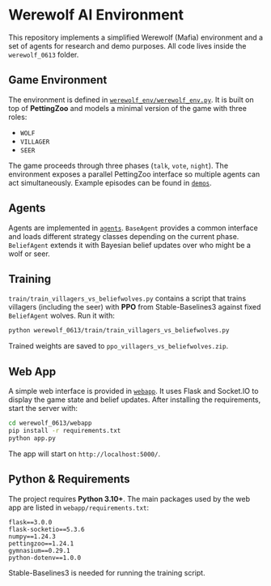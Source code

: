 # Werewolf AI Environment

This repository implements a simplified Werewolf (Mafia) environment and a set of agents for research and demo purposes.  All code lives inside the `werewolf_0613` folder.

## Game Environment

The environment is defined in [`werewolf_env/werewolf_env.py`](werewolf_0613/werewolf_env/werewolf_env.py).  It is built on top of **PettingZoo** and models a minimal version of the game with three roles:

- `WOLF`
- `VILLAGER`
- `SEER`

The game proceeds through three phases (`talk`, `vote`, `night`).  The environment exposes a parallel PettingZoo interface so multiple agents can act simultaneously.  Example episodes can be found in [`demos`](werewolf_0613/demos/).

## Agents

Agents are implemented in [`agents`](werewolf_0613/agents/).  `BaseAgent` provides a common interface and loads different strategy classes depending on the current phase.  `BeliefAgent` extends it with Bayesian belief updates over who might be a wolf or seer.

## Training

`train/train_villagers_vs_beliefwolves.py` contains a script that trains villagers (including the seer) with **PPO** from Stable-Baselines3 against fixed `BeliefAgent` wolves.  Run it with:

```bash
python werewolf_0613/train/train_villagers_vs_beliefwolves.py
```

Trained weights are saved to `ppo_villagers_vs_beliefwolves.zip`.

## Web App

A simple web interface is provided in [`webapp`](werewolf_0613/webapp/).  It uses Flask and Socket.IO to display the game state and belief updates.  After installing the requirements, start the server with:

```bash
cd werewolf_0613/webapp
pip install -r requirements.txt
python app.py
```

The app will start on `http://localhost:5000/`.

## Python & Requirements

The project requires **Python 3.10+**.  The main packages used by the web app are listed in `webapp/requirements.txt`:

```
flask==3.0.0
flask-socketio==5.3.6
numpy==1.24.3
pettingzoo==1.24.1
gymnasium==0.29.1
python-dotenv==1.0.0
```

Stable-Baselines3 is needed for running the training script.
